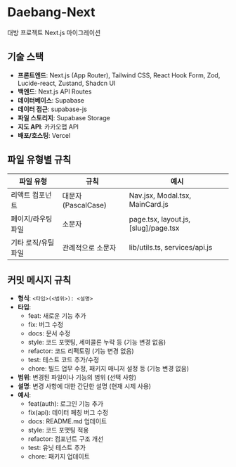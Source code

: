# Daebang-Next

대방 프로젝트 Next.js 마이그레이션

## 기술 스택

- **프론트엔드**: Next.js (App Router), Tailwind CSS, React Hook Form, Zod, Lucide-react, Zustand, Shadcn UI
- **백엔드**: Next.js API Routes
- **데이터베이스**: Supabase
- **데이터 접근**: supabase-js
- **파일 스토리지**: Supabase Storage
- **지도 API**: 카카오맵 API
- **배포/호스팅**: Vercel

## 파일 유형별 규칙

| 파일 유형           | 규칙                | 예시                                 |
| ------------------- | ------------------- | ------------------------------------ |
| 리액트 컴포넌트     | 대문자 (PascalCase) | Nav.jsx, Modal.tsx, MainCard.js      |
| 페이지/라우팅 파일  | 소문자              | page.tsx, layout.js, [slug]/page.tsx |
| 기타 로직/유틸 파일 | 관례적으로 소문자   | lib/utils.ts, services/api.js        |

## 커밋 메시지 규칙

- **형식**: `<타입>(<범위>): <설명>`
- **타입**:
  - feat: 새로운 기능 추가
  - fix: 버그 수정
  - docs: 문서 수정
  - style: 코드 포맷팅, 세미콜론 누락 등 (기능 변경 없음)
  - refactor: 코드 리팩토링 (기능 변경 없음)
  - test: 테스트 코드 추가/수정
  - chore: 빌드 업무 수정, 패키지 매니저 설정 등 (기능 변경 없음)
- **범위**: 변경된 파일이나 기능의 범위 (선택 사항)
- **설명**: 변경 사항에 대한 간단한 설명 (현재 시제 사용)
- **예시**:
  - feat(auth): 로그인 기능 추가
  - fix(api): 데이터 페칭 버그 수정
  - docs: README.md 업데이트
  - style: 코드 포맷팅 적용
  - refactor: 컴포넌트 구조 개선
  - test: 유닛 테스트 추가
  - chore: 패키지 업데이트
